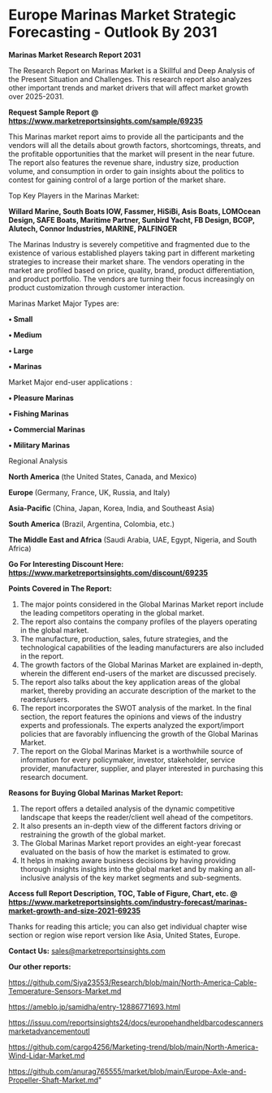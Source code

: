 # Europe Marinas Market Strategic Forecasting - Outlook By 2031

<strong>Marinas Market Research Report 2031</strong>

The Research Report on Marinas Market is a Skillful and Deep Analysis of the Present Situation and Challenges. This research report also analyzes other important trends and market drivers that will affect market growth over 2025-2031.

<strong>Request Sample Report @ <a href=https://www.marketreportsinsights.com/sample/69235>https://www.marketreportsinsights.com/sample/69235</a></strong>

This Marinas market report aims to provide all the participants and the vendors will all the details about growth factors, shortcomings, threats, and the profitable opportunities that the market will present in the near future. The report also features the revenue share, industry size, production volume, and consumption in order to gain insights about the politics to contest for gaining control of a large portion of the market share.

Top Key Players in the Marinas Market:

<strong>Willard Marine, South Boats IOW, Fassmer, HiSiBi, Asis Boats, LOMOcean Design, SAFE Boats, Maritime Partner, Sunbird Yacht, FB Design, BCGP, Alutech, Connor Industries, MARINE, PALFINGER</strong>

The Marinas Industry is severely competitive and fragmented due to the existence of various established players taking part in different marketing strategies to increase their market share. The vendors operating in the market are profiled based on price, quality, brand, product differentiation, and product portfolio. The vendors are turning their focus increasingly on product customization through customer interaction.

Marinas Market Major Types are:

<strong>• Small

• Medium

• Large

• Marinas</strong>

Market Major end-user applications :

<strong>• Pleasure Marinas

• Fishing Marinas

• Commercial Marinas

• Military Marinas</strong>

Regional Analysis

</u><strong><b>North America</b></strong> (the United States, Canada, and Mexico)

<strong><b>Europe </b></strong>(Germany, France, UK, Russia, and Italy)

<strong><b>Asia-Pacific</b></strong> (China, Japan, Korea, India, and Southeast Asia)

<strong><b>South America</b></strong> (Brazil, Argentina, Colombia, etc.)

<strong><b>The Middle East and Africa</b></strong> (Saudi Arabia, UAE, Egypt, Nigeria, and South Africa)

<strong>Go For Interesting Discount Here: <a href=https://www.marketreportsinsights.com/discount/69235>https://www.marketreportsinsights.com/discount/69235</a></strong>

<strong>Points Covered in The Report:</strong>
<ol>
  <li>The major points considered in the Global Marinas Market report include the leading competitors operating in the global market.</li>
  <li>The report also contains the company profiles of the players operating in the global market.</li>
  <li>The manufacture, production, sales, future strategies, and the technological capabilities of the leading manufacturers are also included in the report.</li>
  <li>The growth factors of the Global Marinas Market are explained in-depth, wherein the different end-users of the market are discussed precisely.</li>
  <li>The report also talks about the key application areas of the global market, thereby providing an accurate description of the market to the readers/users.</li>
  <li>The report incorporates the SWOT analysis of the market. In the final section, the report features the opinions and views of the industry experts and professionals. The experts analyzed the export/import policies that are favorably influencing the growth of the Global Marinas Market.</li>
  <li>The report on the Global Marinas Market is a worthwhile source of information for every policymaker, investor, stakeholder, service provider, manufacturer, supplier, and player interested in purchasing this research document.</li>
</ol>
<strong>Reasons for Buying Global Marinas Market Report:</strong>

<ol>
  <li>The report offers a detailed analysis of the dynamic competitive landscape that keeps the reader/client well ahead of the competitors.</li>
  <li>It also presents an in-depth view of the different factors driving or restraining the growth of the global market.</li>
  <li>The Global Marinas Market report provides an eight-year forecast evaluated on the basis of how the market is estimated to grow.</li>
  <li>It helps in making aware business decisions by having providing thorough insights insights into the global market and by making an all-inclusive analysis of the key market segments and sub-segments.</li>
</ol>
<strong>Access full Report Description, TOC, Table of Figure, Chart, etc. @ <a href=https://www.marketreportsinsights.com/industry-forecast/marinas-market-growth-and-size-2021-69235>https://www.marketreportsinsights.com/industry-forecast/marinas-market-growth-and-size-2021-69235</a></strong>


Thanks for reading this article; you can also get individual chapter wise section or region wise report version like Asia, United States, Europe.

<strong>Contact Us:</strong>
sales@marketreportsinsights.com

<strong>Our other reports:</strong>

<a href=https://github.com/Siya23553/Research/blob/main/North-America-Cable-Temperature-Sensors-Market.md>https://github.com/Siya23553/Research/blob/main/North-America-Cable-Temperature-Sensors-Market.md</a>

<a href=https://ameblo.jp/samidha/entry-12886771693.html>https://ameblo.jp/samidha/entry-12886771693.html</a>

<a href=https://issuu.com/reportsinsights24/docs/europehandheldbarcodescannersmarketadvancementoutl>https://issuu.com/reportsinsights24/docs/europehandheldbarcodescannersmarketadvancementoutl</a>

<a href=https://github.com/cargo4256/Marketing-trend/blob/main/North-America-Wind-Lidar-Market.md>https://github.com/cargo4256/Marketing-trend/blob/main/North-America-Wind-Lidar-Market.md</a>

<a href=https://github.com/anurag765555/market/blob/main/Europe-Axle-and-Propeller-Shaft-Market.md>https://github.com/anurag765555/market/blob/main/Europe-Axle-and-Propeller-Shaft-Market.md</a>"
